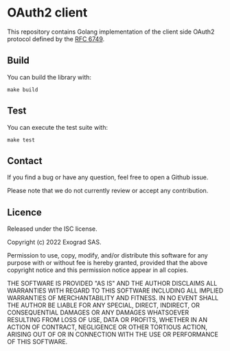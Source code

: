 # OAuth2 client

This repository contains Golang implementation of the client side OAuth2
protocol defined by the [RFC 6749](https://tools.ietf.org/html/rfc6749).

## Build

You can build the library with:

    make build

## Test

You can execute the test suite with:

    make test

## Contact

If you find a bug or have any question, feel free to open a Github
issue.

Please note that we do not currently review or accept any contribution.

## Licence

Released under the ISC license.

Copyright (c) 2022 Exograd SAS.

Permission to use, copy, modify, and/or distribute this software for any
purpose with or without fee is hereby granted, provided that the above
copyright notice and this permission notice appear in all copies.

THE SOFTWARE IS PROVIDED "AS IS" AND THE AUTHOR DISCLAIMS ALL WARRANTIES
WITH REGARD TO THIS SOFTWARE INCLUDING ALL IMPLIED WARRANTIES OF
MERCHANTABILITY AND FITNESS. IN NO EVENT SHALL THE AUTHOR BE LIABLE FOR
ANY SPECIAL, DIRECT, INDIRECT, OR CONSEQUENTIAL DAMAGES OR ANY DAMAGES
WHATSOEVER RESULTING FROM LOSS OF USE, DATA OR PROFITS, WHETHER IN AN
ACTION OF CONTRACT, NEGLIGENCE OR OTHER TORTIOUS ACTION, ARISING OUT OF
OR IN CONNECTION WITH THE USE OR PERFORMANCE OF THIS SOFTWARE.
